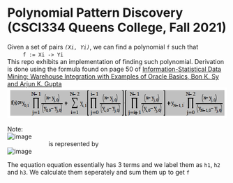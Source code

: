 # **Polynomial Pattern Discovery** (CSCI334 Queens College, Fall 2021)

Given a set of pairs *`(Xi, Yi)`*, we can find a polynomial `f` such that  
&nbsp;&nbsp;&nbsp;&nbsp;&nbsp;&nbsp;&nbsp;&nbsp; `f := Xi -> Yi`  
This repo exhibits an implementation of finding such polynomial. Derivation is done using the formula found on page 50 of [Information-Statistical Data Mining: Warehouse Integration with Examples of Oracle
Basics, Bon K. Sy and Arjun K. Gupta](https://books.google.com/books?id=Qwo2mFAn7AEC&dq=bon+sy+data+mining&hl=en&sa=X&ei=hrU-VeuDGZX-yQT2y4HQDQ&ved=0CDEQ6AEwAA)  
![](equation.png)  

Note:  
![image](https://user-images.githubusercontent.com/51377282/140623223-c3999134-69e2-4141-8062-f8843f835b8c.png)  
&nbsp;&nbsp;&nbsp;&nbsp;&nbsp;&nbsp;&nbsp;&nbsp;&nbsp;&nbsp;&nbsp;&nbsp;&nbsp;&nbsp;&nbsp;&nbsp;&nbsp;&nbsp;&nbsp;&nbsp;&nbsp;&nbsp;&nbsp;&nbsp;is represented by  
![image](https://user-images.githubusercontent.com/51377282/140623316-8057e09c-a89c-42c3-a473-fdb5ffc15c2f.png)

The equation equation essentially has 3 terms and we label them as `h1`, `h2` and `h3`. We calculate them seperately and sum them up to get `f`

